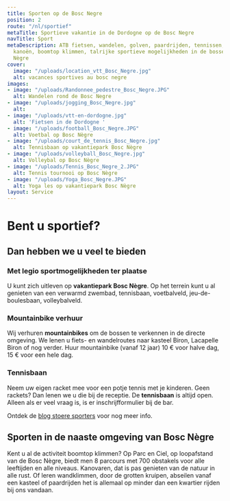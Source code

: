 ```yaml
---
title: Sporten op de Bosc Negre
position: 2
route: "/nl/sportief"
metaTitle: Sportieve vakantie in de Dordogne op de Bosc Negre
navTitle: Sport
metaDescription: ATB fietsen, wandelen, golven, paardrijden, tennissen, bergbeklimmen,
  kanoën, boomtop klimmen, talrijke sportieve mogelijkheden in de bossen rond Bosc
  Nègre
cover:
  image: "/uploads/location_vtt_Bosc_Negre.jpg"
  alt: vacances sportives au bosc negre
images:
- image: "/uploads/Randonnee_pedestre_Bosc_Negre.JPG"
  alt: Wandelen rond de Bosc Negre
- image: "/uploads/jogging_Bosc_Negre.jpg"
  alt: 
- image: "/uploads/vtt-en-dordogne.jpg"
  alt: 'Fietsen in de Dordogne '
- image: "/uploads/football_Bosc_Negre.JPG"
  alt: Voetbal op Bosc Nègre
- image: "/uploads/court_de_tennis_Bosc_Negre.jpg"
  alt: Tennisbaan op vakantiepark Bosc Nègre
- image: "/uploads/volleyball_Bosc_Negre.jpg"
  alt: Volleybal op Bosc Nègre
- image: "/uploads/Tennis_Bosc_Negre_2.JPG"
  alt: Tennis tournooi op Bosc Nègre
- image: "/uploads/Yoga_Bosc_Negre.JPG"
  alt: Yoga les op vakantiepark Bosc Nègre
layout: Service
---
```


# Bent u sportief?

## Dan hebben we u veel te bieden

### Met legio sportmogelijkheden ter plaatse

U kunt zich uitleven op **vakantiepark Bosc Nègre**. Op het terrein kunt u al genieten van een verwarmd zwembad, tennisbaan, voetbalveld, jeu-de-boulesbaan, volleybalveld.

### Mountainbike verhuur

Wij verhuren **mountainbikes** om de bossen te verkennen in de directe omgeving. We lenen u fiets- en wandelroutes naar kasteel Biron, Lacapelle Biron of nog verder.
Huur mountainbike (vanaf 12 jaar) 10 € voor halve dag, 15 € voor een hele dag.

### Tennisbaan

Neem uw eigen racket mee voor een potje tennis met je kinderen. Geen rackets? Dan lenen we u die bij de receptie. De **tennisbaan** is altijd open. Alleen als er veel vraag is, is er inschrijfformulier bij de bar.

Ontdek de [blog stoere sporters](/nl/stoeresporters/) voor nog meer info.

## Sporten in de naaste omgeving van Bosc Nègre

Kent u al de activiteit boomtop klimmen? Op Parc en Ciel, op loopafstand van de Bosc Nègre, biedt men 8 parcours met 700 obstakels voor alle leeftijden en alle niveaus.
Kanovaren, dat is pas genieten van de natuur in alle rust. Of leren wandklimmen, door de grotten kruipen, abseilen vanaf een kasteel of paardrijden het is allemaal op minder dan een kwartier rijden bij ons vandaan.
